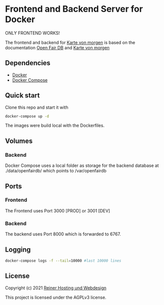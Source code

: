 # Frontend and Backend Server for Docker

ONLY FRONTEND WORKS!

The frontend and backend for [Karte von morgen](https://github.com/kartevonmorgen/kartevonmorgen/) is based on the documentation [Open Fair DB](https://github.com/kartevonmorgen/openfairdb) and [Karte von morgen](https://github.com/kartevonmorgen/kartevonmorgen.ts)


## Dependencies
* [Docker](https://docs.docker.com/get-docker/)
* [Docker Compose](https://docs.docker.com/compose/install/)

## Quick start

Clone this repo and start it with
```sh
docker-compose up -d
```
The images were build local with the Dockerfiles.

## Volumes

### Backend
Docker Compose uses a local folder as storage for the backend database at ./data/openfairdb/ which points to /var/openfairdb

## Ports

### Frontend
The Frontend uses Port 3000 [PROD] or 3001 [DEV]

### Backend
The backend uses Port 8000 which is forwarded to 6767.

## Logging

```sh
docker-compose logs -f --tail=10000 #last 10000 lines
```

## License

Copyright (c) 2021 [Reiner Hosting und Webdesign](https://www.alexreiner.de)

This project is licensed under the AGPLv3 license.